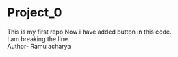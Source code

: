 # Project_0
This is my first repo
Now i have added button in this code.
<br> I am breaking the line.
<br>Author- Ramu acharya
